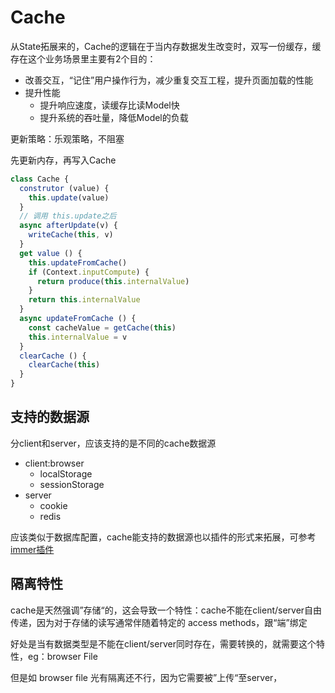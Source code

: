 # Cache


从State拓展来的，Cache的逻辑在于当内存数据发生改变时，双写一份缓存，缓存在这个业务场景里主要有2个目的：

- 改善交互，“记住”用户操作行为，减少重复交互工程，提升页面加载的性能
- 提升性能
  - 提升响应速度，读缓存比读Model快
  - 提升系统的吞吐量，降低Model的负载

更新策略：乐观策略，不阻塞

先更新内存，再写入Cache

```javascript
class Cache {
  construtor (value) {
    this.update(value)
  }
  // 调用 this.update之后
  async afterUpdate(v) {
    writeCache(this, v)
  }
  get value () {
    this.updateFromCache()
    if (Context.inputCompute) {
      return produce(this.internalValue)
    }
    return this.internalValue
  }
  async updateFromCache () {
    const cacheValue = getCache(this)
    this.internalValue = v
  }
  clearCache () {
    clearCache(this)
  }
}
```

## 支持的数据源

分client和server，应该支持的是不同的cache数据源
- client:browser
  - localStorage
  - sessionStorage
- server
  - cookie
  - redis

应该类似于数据库配置，cache能支持的数据源也以插件的形式来拓展，可参考[immer插件](https://github.com/immerjs/immer/blob/master/src/core/immerClass.ts#L123)


## 隔离特性

cache是天然强调”存储“的，这会导致一个特性：cache不能在client/server自由传递，因为对于存储的读写通常伴随着特定的 access methods，跟“端”绑定

好处是当有数据类型是不能在client/server同时存在，需要转换的，就需要这个特性，eg：browser File

但是如 browser file 光有隔离还不行，因为它需要被”上传“至server，




